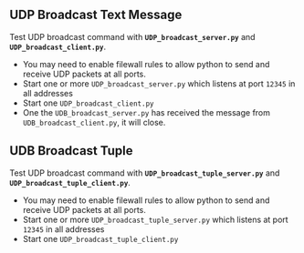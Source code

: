 ## UDP Broadcast Text Message

Test UDP broadcast command with **`UDP_broadcast_server.py`** and **`UDP_broadcast_client.py`**.

- You may need to enable filewall rules to allow python to send and receive UDP packets at all ports.
- Start one or more `UDP_broadcast_server.py` which listens at port `12345` in all addresses 
- Start one `UDP_broadcast_client.py`
- One the `UDB_broadcast_server.py` has received the message from `UDB_broadcast_client.py`, it will close.

## UDB Broadcast Tuple

Test UDP broadcast command with **`UDP_broadcast_tuple_server.py`** and **`UDP_broadcast_tuple_client.py`**.

- You may need to enable filewall rules to allow python to send and receive UDP packets at all ports.
- Start one or more `UDP_broadcast_tuple_server.py` which listens at port `12345` in all addresses 
- Start one `UDP_broadcast_tuple_client.py`

